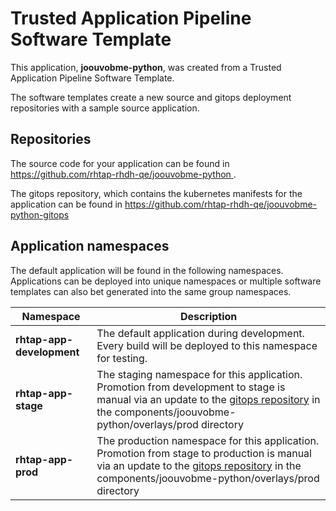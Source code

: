 # Trusted Application Pipeline Software Template

This application, **joouvobme-python**, was created from a Trusted Application Pipeline Software Template.

The software templates create a new source and gitops deployment repositories with a sample source application. 

## Repositories

The source code for your application can be found in [https://github.com/rhtap-rhdh-qe/joouvobme-python ](https://github.com/rhtap-rhdh-qe/joouvobme-python ).
 
The gitops repository, which contains the kubernetes manifests for the application can be found in 
[https://github.com/rhtap-rhdh-qe/joouvobme-python-gitops ](https://github.com/rhtap-rhdh-qe/joouvobme-python-gitops ) 

## Application namespaces 

The default application will be found in the following namespaces. Applications can be deployed into unique namespaces or multiple software templates can also bet generated into the same group namespaces.  

|  Namespace   |  Description   |  
| -------- | -------- |   
| **rhtap-app-development** | The default application during development. Every build will be deployed to this namespace for testing. | 
| **rhtap-app-stage** | The staging namespace for this application. Promotion from development to stage is manual via an update to the [gitops repository](https://github.com/rhtap-rhdh-qe/joouvobme-python-gitops ) in the components/joouvobme-python/overlays/prod directory |  
| **rhtap-app-prod** | The production namespace for this application. Promotion from stage to production is manual via an update to the [gitops repository](https://github.com/rhtap-rhdh-qe/joouvobme-python-gitops ) in the components/joouvobme-python/overlays/prod directory | 